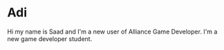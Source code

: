 # Adi
Hi my name is Saad and I'm a new user of Alliance Game Developer. I'm a new game developer student.
